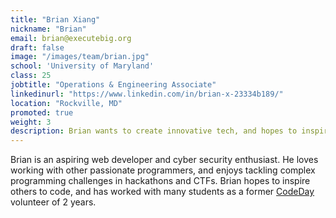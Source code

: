 ```yaml
---
title: "Brian Xiang"
nickname: "Brian"
email: brian@executebig.org
draft: false
image: "/images/team/brian.jpg"
school: 'University of Maryland'
class: 25
jobtitle: "Operations & Engineering Associate"
linkedinurl: "https://www.linkedin.com/in/brian-x-23334b189/"
location: "Rockville, MD"
promoted: true
weight: 3
description: Brian wants to create innovative tech, and hopes to inspire others to do so as well.
---
```


Brian is an aspiring web developer and cyber security enthusiast. He loves working with other passionate programmers, and enjoys tackling complex programming challenges in hackathons and CTFs. Brian hopes to inspire others to code, and has worked with many students as a former [CodeDay](https://codeday.org/) volunteer of 2 years.